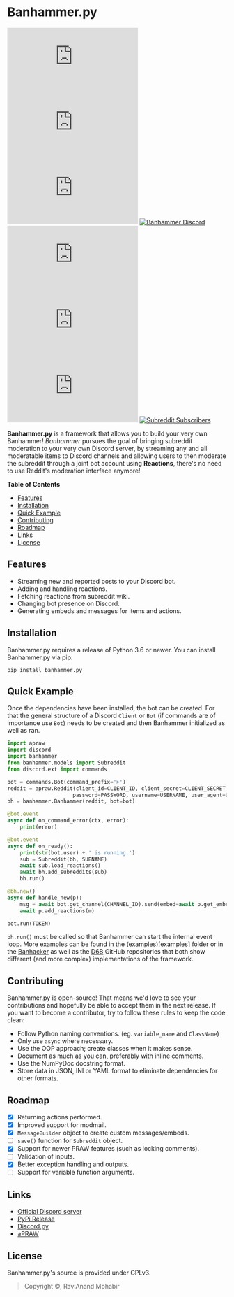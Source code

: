 # Banhammer.py

[![PyPi version](https://img.shields.io/pypi/v/Banhammer.py?style=flat-square)](https://pypi.org/projectBanhammer.py/)
![PyPi License](https://img.shields.io/pypi/l/Banhammer.py?style=flat-square)
![PyPi Python Versions](https://img.shields.io/pypi/pyversions/banhammer.py?style=flat-square)
[![Banhammer Discord](https://img.shields.io/discord/721693929195569172?color=7289da&label=Discord&logo=discord&style=flat-square)](https://discord.gg/9JrGC8f)
![GitHub Issues](https://img.shields.io/github/issues/Dan6erbond/Banhammer.py?style=flat-square)
![GitHub Stars](https://img.shields.io/github/stars/Dan6erbond/Banhammer.py?style=flat-square)
![GitHub Contributors](https://img.shields.io/github/contributors/Dan6erbond/Banhammer.py?style=flat-square)
[![Subreddit Subscribers](https://img.shields.io/reddit/subreddit-subscribers/BanhammerBot?style=flat-square)](https://reddit.com/r/BanhammerBot)

**Banhammer.py** is a framework that allows you to build your very own Banhammer! *Banhammer* pursues the goal of bringing subreddit moderation to your very own Discord server, by streaming any and all moderatable items to Discord channels and allowing users to then moderate the subreddit through a joint bot account using **Reactions**, there's no need to use Reddit's moderation interface anymore!

**Table of Contents**

 - [Features](#features)
 - [Installation](#installation)
 - [Quick Example](#quick-example)
 - [Contributing](#contributing)
 - [Roadmap](#roadmap)
 - [Links](#links)
 - [License](#license)

## Features
 - Streaming new and reported posts to your Discord bot.
 - Adding and handling reactions.
 - Fetching reactions from subreddit wiki.
 - Changing bot presence on Discord.
 - Generating embeds and messages for items and actions.

## Installation

Banhammer.py requires a release of Python 3.6 or newer. You can install Banhammer.py via pip:

```pip install banhammer.py```

## Quick Example
Once the dependencies have been installed, the bot can be created. For that the general structure of a Discord `Client` or `Bot` (if commands are of importance use `Bot`) needs to be created and then Banhammer initialized as well as ran.

```python
import apraw
import discord
import banhammer
from banhammer.models import Subreddit
from discord.ext import commands

bot = commands.Bot(command_prefix='>')
reddit = apraw.Reddit(client_id=CLIENT_ID, client_secret=CLIENT_SECRET,
                     password=PASSWORD, username=USERNAME, user_agent=USER_AGENT)
bh = banhammer.Banhammer(reddit, bot=bot)

@bot.event
async def on_command_error(ctx, error):
    print(error)

@bot.event
async def on_ready():
    print(str(bot.user) + ' is running.')
    sub = Subreddit(bh, SUBNAME)
    await sub.load_reactions()
    await bh.add_subreddits(sub)
    bh.run()

@bh.new()
async def handle_new(p):
    msg = await bot.get_channel(CHANNEL_ID).send(embed=await p.get_embed())
    await p.add_reactions(m)

bot.run(TOKEN)
```

`bh.run()` must be called so that Banhammer can start the internal event loop. More examples can be found in the (examples)[examples] folder or in the [Banhacker](https://github.com/Dan6erbond/Banhacker) as well as the [D6B](https://github.com/Dan6erbond/D6B) GitHub repositories that both show different (and more complex) implementations of the framework.

## Contributing

Banhammer.py is open-source! That means we'd love to see your contributions and hopefully be able to accept them in the next release. If you want to become a contributor, try to follow these rules to keep the code clean:

 - Follow Python naming conventions. (eg. `variable_name` and `ClassName`)
 - Only use `async` where necessary.
 - Use the OOP approach; create classes when it makes sense.
 - Document as much as you can, preferably with inline comments.
 - Use the NumPyDoc docstring format.
 - Store data in JSON, INI or YAML format to eliminate dependencies for other formats.

## Roadmap

 - [x] Returning actions performed.
 - [x] Improved support for modmail.
 - [x] `MessageBuilder` object to create custom messages/embeds.
 - [ ] `save()` function for `Subreddit` object.
 - [x] Support for newer PRAW features (such as locking comments).
 - [ ] Validation of inputs.
 - [x] Better exception handling and outputs.
 - [ ] Support for variable function arguments.

## Links

 - [Official Discord server](https://discordapp.com/invite/9JrGC8f)
 - [PyPi Release](https://pypi.org/project/Banhammer.py/)
 - [Discord.py](https://discordpy.readthedocs.io/en/latest)
 - [aPRAW](https://apraw.readthedocs.io/en/latest)

## License

Banhammer.py's source is provided under GPLv3.
> Copyright ©, RaviAnand Mohabir

